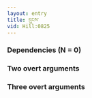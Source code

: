 ```yaml
---
layout: entry
title: དུངས་
vid: Hill:0825
---
```

### Dependencies (N = 0)


### Two overt arguments


### Three overt arguments
